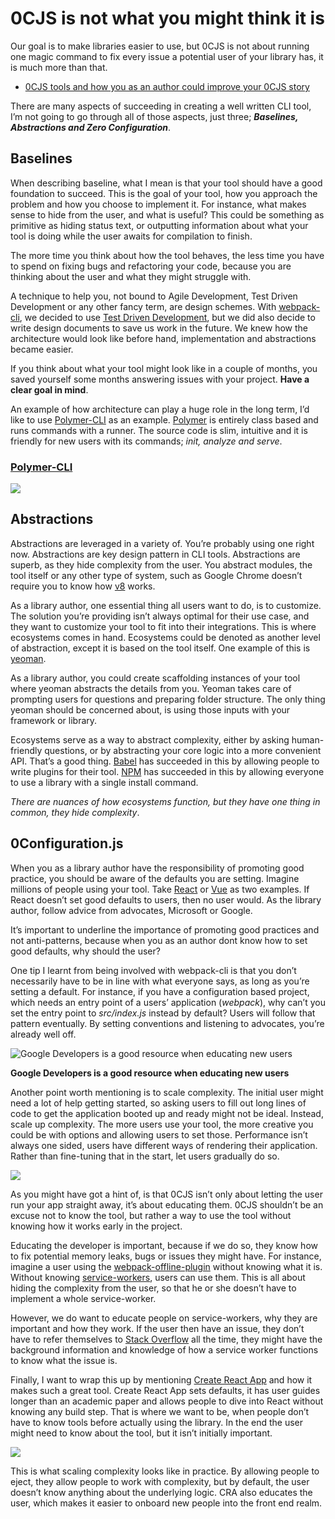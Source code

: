 # 0CJS is not what you might think it is

Our goal is to make libraries easier to use, but 0CJS is not about running one magic command to fix every issue a potential user of your library has, it is much more than that.

- [0CJS tools and how you as an author could improve your 0CJS story](https://drive.google.com/open?id=18Aaf2XDqYaqlIXu1Uor-9ej-o8PQdpSd)

There are many aspects of succeeding in creating a well written CLI tool, I’m not going to go through all of those aspects, just three; ***Baselines, Abstractions and Zero Configuration***.

## Baselines

When describing baseline, what I mean is that your tool should have a good foundation to succeed. This is the goal of your tool, how you approach the problem and how you choose to implement it. For instance, what makes sense to hide from the user, and what is useful? This could be something as primitive as hiding status text, or outputting information about what your tool is doing while the user awaits for compilation to finish.

The more time you think about how the tool behaves, the less time you have to spend on fixing bugs and refactoring your code, because you are thinking about the user and what they might struggle with.

A technique to help you, not bound to Agile Development, Test Driven Development or any other fancy term, are design schemes. With [webpack-cli](https://github.com/webpack/webpack-cli), we decided to use [Test Driven Development](https://en.wikipedia.org/wiki/Test-driven_development), but we did also decide to write design documents to save us work in the future. We knew how the architecture would look like before hand, implementation and abstractions became easier.

If you think about what your tool might look like in a couple of months, you saved yourself some months answering issues with your project. **Have a clear goal in mind**.

An example of how architecture can play a huge role in the long term, I’d like to use [Polymer-CLI](https://www.polymer-project.org/1.0/docs/tools/polymer-cli) as an example. [Polymer](https://www.polymer-project.org/) is entirely class based and runs commands with a runner. The source code is slim, intuitive and it is friendly for new users with its commands; *init, analyze and serve*.

### [Polymer-CLI](https://www.polymer-project.org/1.0/docs/tools/polymer-cli#overview)

![](https://cdn-images-1.medium.com/max/2300/1*7yDsj05N7BvCiqRm4PI58w.png)

## Abstractions

Abstractions are leveraged in a variety of. You’re probably using one right now. Abstractions are key design pattern in CLI tools. Abstractions are superb, as they hide complexity from the user. You abstract modules, the tool itself or any other type of system, such as Google Chrome doesn’t require you to know how [v8](https://v8docs.nodesource.com/) works.

As a library author, one essential thing all users want to do, is to customize. The solution you’re providing isn’t always optimal for their use case, and they want to customize your tool to fit into their integrations. This is where ecosystems comes in hand. Ecosystems could be denoted as another level of abstraction, except it is based on the tool itself. One example of this is [yeoman](http://yeoman.io/).

As a library author, you could create scaffolding instances of your tool where yeoman abstracts the details from you. Yeoman takes care of prompting users for questions and preparing folder structure. The only thing yeoman should be concerned about, is using those inputs with your framework or library.

Ecosystems serve as a way to abstract complexity, either by asking human-friendly questions, or by abstracting your core logic into a more convenient API. That’s a good thing. [Babel](https://babeljs.io/) has succeeded in this by allowing people to write plugins for their tool. [NPM](https://www.npmjs.com/) has succeeded in this by allowing everyone to use a library with a single install command.

*There are nuances of how ecosystems function, but they have one thing in common, they hide complexity*.

## 0Configuration.js

When you as a library author have the responsibility of promoting good practice, you should be aware of the defaults you are setting. Imagine millions of people using your tool. Take [React](https://reactjs.org/) or [Vue](https://vuejs.org/) as two examples. If React doesn’t set good defaults to users, then no user would. As the library author, follow advice from advocates, Microsoft or Google.

It’s important to underline the importance of promoting good practices and not anti-patterns, because when you as an author dont know how to set good defaults, why should the user?

One tip I learnt from being involved with webpack-cli is that you don’t necessarily have to be in line with what everyone says, as long as you’re setting a default. For instance, if you have a configuration based project, which needs an entry point of a users’ application (*webpack*), why can’t you set the entry point to *src/index.js* instead by default? Users will follow that pattern eventually. By setting conventions and listening to advocates, you’re already well off.

![Google Developers is a good resource when educating new users](https://cdn-images-1.medium.com/max/5594/1*jzd9maut-AmfB6hErLsPiQ.png)

**Google Developers is a good resource when educating new users**

Another point worth mentioning is to scale complexity. The initial user might need a lot of help getting started, so asking users to fill out long lines of code to get the application booted up and ready might not be ideal. Instead, scale up complexity. The more users use your tool, the more creative you could be with options and allowing users to set those. Performance isn’t always one sided, users have different ways of rendering their application. Rather than fine-tuning that in the start, let users gradually do so.

![](https://cdn-images-1.medium.com/max/2688/1*xIvMSin7cegkKN6hflSLQA.png)

As you might have got a hint of, is that 0CJS isn’t only about letting the user run your app straight away, it’s about educating them. 0CJS shouldn’t be an excuse not to know the tool, but rather a way to use the tool without knowing how it works early in the project.

Educating the developer is important, because if we do so, they know how to fix potential memory leaks, bugs or issues they might have. For instance, imagine a user using the [webpack-offline-plugin](https://github.com/NekR/offline-plugin) without knowing what it is. Without knowing [service-workers](https://developers.google.com/web/fundamentals/primers/service-workers/), users can use them. This is all about hiding the complexity from the user, so that he or she doesn’t have to implement a whole service-worker.

However, we do want to educate people on service-workers, why they are important and how they work. If the user then have an issue, they don’t have to refer themselves to [Stack Overflow](https://stackoverflow.com/search?q=you+really+did+click+this+link+didn%27t+you) all the time, they might have the background information and knowledge of how a service worker functions to know what the issue is.

Finally, I want to wrap this up by mentioning [Create React App](https://github.com/facebook/create-react-app) and how it makes such a great tool. Create React App sets defaults, it has user guides longer than an academic paper and allows people to dive into React without knowing any build step. That is where we want to be, when people don’t have to know tools before actually using the library. In the end the user might need to know about the tool, but it isn’t initially important.

![](https://cdn-images-1.medium.com/max/3828/1*xjbrhPhAy0mNk5TTHiNoHg.png)

This is what scaling complexity looks like in practice. By allowing people to eject, they allow people to work with complexity, but by default, the user doesn’t know anything about the underlying logic. CRA also educates the user, which makes it easier to onboard new people into the front end realm.
